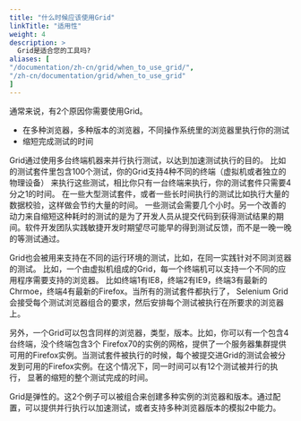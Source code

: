 ```yaml
---
title: "什么时候应该使用Grid"
linkTitle: "适用性"
weight: 4
description: >
  Grid是适合您的工具吗?
aliases: [
"/documentation/zh-cn/grid/when_to_use_grid/",
"/zh-cn/documentation/grid/when_to_use_grid"
]
---
```




通常来说，有2个原因你需要使用Grid。

* 在多种浏览器，多种版本的浏览器，不同操作系统里的浏览器里执行你的测试
* 缩短完成测试的时间

Grid通过使用多台终端机器来并行执行测试，以达到加速测试执行的目的。
比如的测试套件里包含100个测试，你的Grid支持4种不同的终端（虚拟机或者独立的物理设备）
来执行这些测试，相比你只有一台终端来执行，你的测试套件只需要4分之1的时间。
在一些大型测试套件，或者一些长时间执行的测试比如执行大量的数据校验，这样做会节约大量的时间。
一些测试会需要几个小时。另一个改善的动力来自缩短这种耗时的测试的是为了开发人员从提交代码到获得测试结果的期间。软件开发团队实践敏捷开发时期望尽可能早的得到测试反馈，而不是一晚一晚的等测试通过。

Grid也会被用来支持在不同的运行环境的测试，比如，在同一实践针对不同浏览器的测试。
比如，一个由虚拟机组成的Grid，每一个终端机可以支持一个不同的应用程序需要支持的浏览器。
比如终端1有IE8，终端2有IE9，终端3有最新的Chrmoe，终端4有最新的Firefox。当所有的测试套件都执行了，
Selenium Grid会接受每个测试浏览器组合的要求，然后安排每个测试被执行在所要求的浏览器上。
 
另外，一个Grid可以包含同样的浏览器，类型，版本。比如，你可以有一个包含4台终端，没个终端包含3个
Firefox70的实例的网格，提供了一个服务器集群提供可用的Firefox实例。当测试套件被执行的时候，每个被提交进Grid的测试会被分发到可用的Firefox实例。在这个情况下，同一时间可以有12个测试被并行的执行，
显著的缩短的整个测试完成的时间。

Grid是弹性的。这2个例子可以被组合来创建多种实例的浏览器和版本。通过配置，可以提供并行执行以加速测试，或者支持多种浏览器版本的模拟2中能力。
